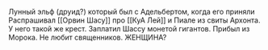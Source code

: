 Лунный эльф (друид?) который был с Адельбертом, когда его приняли
Распрашивал [[Орвин Шасу]] про [[КуА Лей]]  и Пиале из свиты Архонта.
У него такой же крест. Заплатил Шассу монетой гигантов. Прибыл из Морока. Не любит священников.
ЖЕНЩИНА?